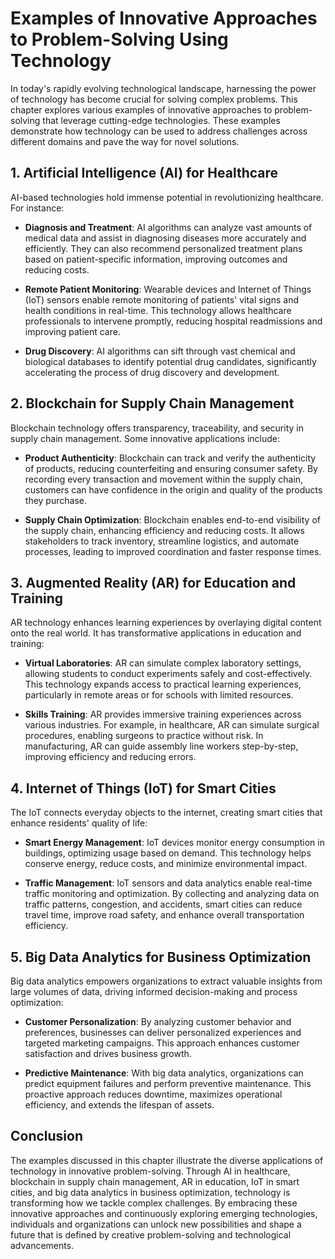 Examples of Innovative Approaches to Problem-Solving Using Technology
================================================================================

In today's rapidly evolving technological landscape, harnessing the power of technology has become crucial for solving complex problems. This chapter explores various examples of innovative approaches to problem-solving that leverage cutting-edge technologies. These examples demonstrate how technology can be used to address challenges across different domains and pave the way for novel solutions.

1\. Artificial Intelligence (AI) for Healthcare
----------------------------------------------

AI-based technologies hold immense potential in revolutionizing healthcare. For instance:

* **Diagnosis and Treatment**: AI algorithms can analyze vast amounts of medical data and assist in diagnosing diseases more accurately and efficiently. They can also recommend personalized treatment plans based on patient-specific information, improving outcomes and reducing costs.

* **Remote Patient Monitoring**: Wearable devices and Internet of Things (IoT) sensors enable remote monitoring of patients' vital signs and health conditions in real-time. This technology allows healthcare professionals to intervene promptly, reducing hospital readmissions and improving patient care.

* **Drug Discovery**: AI algorithms can sift through vast chemical and biological databases to identify potential drug candidates, significantly accelerating the process of drug discovery and development.

2\. Blockchain for Supply Chain Management
-----------------------------------------

Blockchain technology offers transparency, traceability, and security in supply chain management. Some innovative applications include:

* **Product Authenticity**: Blockchain can track and verify the authenticity of products, reducing counterfeiting and ensuring consumer safety. By recording every transaction and movement within the supply chain, customers can have confidence in the origin and quality of the products they purchase.

* **Supply Chain Optimization**: Blockchain enables end-to-end visibility of the supply chain, enhancing efficiency and reducing costs. It allows stakeholders to track inventory, streamline logistics, and automate processes, leading to improved coordination and faster response times.

3\. Augmented Reality (AR) for Education and Training
----------------------------------------------------

AR technology enhances learning experiences by overlaying digital content onto the real world. It has transformative applications in education and training:

* **Virtual Laboratories**: AR can simulate complex laboratory settings, allowing students to conduct experiments safely and cost-effectively. This technology expands access to practical learning experiences, particularly in remote areas or for schools with limited resources.

* **Skills Training**: AR provides immersive training experiences across various industries. For example, in healthcare, AR can simulate surgical procedures, enabling surgeons to practice without risk. In manufacturing, AR can guide assembly line workers step-by-step, improving efficiency and reducing errors.

4\. Internet of Things (IoT) for Smart Cities
--------------------------------------------

The IoT connects everyday objects to the internet, creating smart cities that enhance residents' quality of life:

* **Smart Energy Management**: IoT devices monitor energy consumption in buildings, optimizing usage based on demand. This technology helps conserve energy, reduce costs, and minimize environmental impact.

* **Traffic Management**: IoT sensors and data analytics enable real-time traffic monitoring and optimization. By collecting and analyzing data on traffic patterns, congestion, and accidents, smart cities can reduce travel time, improve road safety, and enhance overall transportation efficiency.

5\. Big Data Analytics for Business Optimization
-----------------------------------------------

Big data analytics empowers organizations to extract valuable insights from large volumes of data, driving informed decision-making and process optimization:

* **Customer Personalization**: By analyzing customer behavior and preferences, businesses can deliver personalized experiences and targeted marketing campaigns. This approach enhances customer satisfaction and drives business growth.

* **Predictive Maintenance**: With big data analytics, organizations can predict equipment failures and perform preventive maintenance. This proactive approach reduces downtime, maximizes operational efficiency, and extends the lifespan of assets.

Conclusion
----------

The examples discussed in this chapter illustrate the diverse applications of technology in innovative problem-solving. Through AI in healthcare, blockchain in supply chain management, AR in education, IoT in smart cities, and big data analytics in business optimization, technology is transforming how we tackle complex challenges. By embracing these innovative approaches and continuously exploring emerging technologies, individuals and organizations can unlock new possibilities and shape a future that is defined by creative problem-solving and technological advancements.
